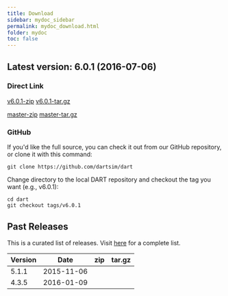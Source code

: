 ```yaml
---
title: Download
sidebar: mydoc_sidebar
permalink: mydoc_download.html
folder: mydoc
toc: false
---
```


## Latest version: 6.0.1 (2016-07-06)

### Direct Link

<a href="https://github.com/dartsim/dart/archive/v6.0.1.zip" class="btn btn-default githubEditButton" role="button"><i class="fa fa-download fa-lg"></i> v6.0.1-zip</a>
<a href="https://github.com/dartsim/dart/archive/v6.0.1.tar.gz" class="btn btn-default githubEditButton" role="button"><i class="fa fa-download fa-lg"></i> v6.0.1-tar.gz</a>

<a href="https://github.com/dartsim/dart/zipball/master" class="btn btn-default githubEditButton" role="button"><i class="fa fa-download fa-lg"></i> master-zip</a>
<a href="https://github.com/dartsim/dart/tarball/master" class="btn btn-default githubEditButton" role="button"><i class="fa fa-download fa-lg"></i> master-tar.gz</a>

### GitHub

If you'd like the full source, you can check it out from our GitHub repository, or clone it with this command:

```
git clone https://github.com/dartsim/dart
```

Change directory to the local DART repository and checkout the tag you want (e.g., v6.0.1):

```
cd dart
git checkout tags/v6.0.1
```

## Past Releases

This is a curated list of releases. Visit [here](https://github.com/dartsim/dart/releases) for a complete list.

| Version | Date       | zip | tar.gz |
| ------- | ---------- | --- | ------ |
| 5.1.1   | 2015-11-06 | <a href="https://github.com/dartsim/dart/archive/v5.1.1.zip"><i class="fa fa-download fa-lg"></i></a> | <a href="https://github.com/dartsim/dart/archive/v5.1.1.tar.gz"><i class="fa fa-download fa-lg"></i></a> |
| 4.3.5   | 2016-01-09 | <a href="https://github.com/dartsim/dart/archive/v4.3.5.zip"><i class="fa fa-download fa-lg"></i></a> | <a href="https://github.com/dartsim/dart/archive/v4.3.5.tar.gz"><i class="fa fa-download fa-lg"></i></a> |

